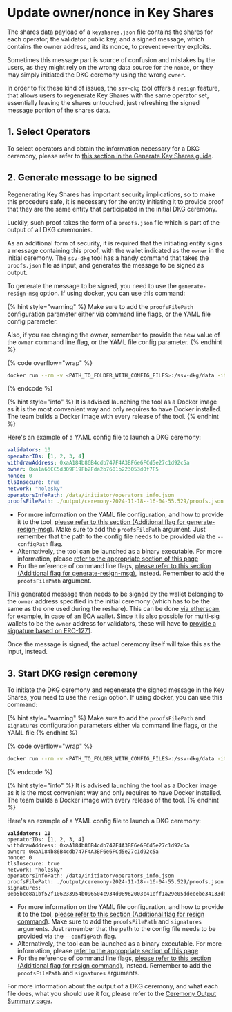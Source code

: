# Update owner/nonce in Key Shares

The shares data payload of a `keyshares.json` file contains the shares for each operator, the validator public key, and a signed message, which contains the owner address, and its nonce, to prevent re-entry exploits.

Sometimes this message part is source of confusion and mistakes by the users, as they might rely on the wrong data source for the `nonce`, or they may simply initiated the DKG ceremony using the wrong `owner`.

In order to fix these kind of issues, the `ssv-dkg` tool offers a `resign` feature, that allows users to regenerate Key Shares with the same operator set, essentially leaving the shares untouched, just refreshing the signed message portion of the shares data.

## 1. Select Operators

To select operators and obtain the information necessary for a DKG ceremony, please refer to [this section in the Generate Key Shares guide](generate-key-shares.md#id-1.-select-operators).

## 2. Generate message to be signed

Regenerating Key Shares has important security implications, so to make this procedure safe, it is necessary for the entity initiating it to provide proof that they are the same entity that participated in the initial DKG ceremony.

Luckily, such proof takes the form of a `proofs.json` file which is part of the output of all DKG ceremonies.

As an additional form of security, it is required that the initiating entity signs a message containing this proof, with the wallet indicated as the `owner` in the initial ceremony. The `ssv-dkg` tool has a handy command that takes the `proofs.json` file as input, and generates the message to be signed as output.

To generate the message to be signed, you need to use the `generate-resign-msg` option.  If using docker, you can use this command:

{% hint style="warning" %}
Make sure to add the `proofsFilePath` configuration parameter either via command line flags, or the YAML file config parameter.

Also, if you are changing the owner, remember to provide the new value of the `owner` command line flag, or the YAML file config parameter.
{% endhint %}

{% code overflow="wrap" %}
```bash
docker run --rm -v <PATH_TO_FOLDER_WITH_CONFIG_FILES>:/ssv-dkg/data -it "ssvlabs/ssv-dkg:latest" generate-resign-msg --configPath ./data/config/config.yaml
```
{% endcode %}

{% hint style="info" %}
It is advised launching the tool as a Docker image as it is the most convenient way and only requires to have Docker installed. The team builds a Docker image with every release of the tool.
{% endhint %}

Here's an example of a YAML config file to launch a DKG ceremony:

```yaml
validators: 10
operatorIDs: [1, 2, 3, 4]
withdrawAddress: 0xaA184b86B4cdb747F4A3BF6e6FCd5e27c1d92c5a
owner: 0xa1a66CC5d309F19Fb2Fda2b7601b223053d0f7F5
nonce: 0
tlsInsecure: true 
network: "holesky"
operatorsInfoPath: /data/initiator/operators_info.json
proofsFilePath: ./output/ceremony-2024-11-18--16-04-55.529/proofs.json
```

* For more information on the YAML file configuration, and how to provide it to the tool, [please refer to this section (Additional flag for generate-resign-msg)](dkg-tool-commands-and-configuration.md#additional-flags-for-generate-resign-msg-option). Make sure to add the `proofsFilePath` argument. Just remember that the path to the config file needs to be provided via the `--configPath` flag.
* Alternatively, the tool can be launched as a binary executable. For more information, please [refer to the appropriate section of this page](dkg-tool-commands-and-configuration.md#executable-binary)
* For the reference of command line flags, [please refer to this section (Additional flag for generate-resign-msg)](dkg-tool-commands-and-configuration.md#additional-flag-for-generate-resign-msg-option), instead. Remember to add the `proofsFilePath` argument.

This generated message then needs to be signed by the wallet belonging to the `owner` address specified in the initial ceremony (which has to be the same as the one used during the reshare). This can be done [via etherscan](https://etherscan.io/verifiedSignatures), for example, in case of an EOA wallet. Since it is also possible for multi-sig wallets to be the `owner` address for validators, these will have to [provide a signature based on ERC-1271](https://eips.ethereum.org/EIPS/eip-1271).

Once the message is signed, the actual ceremony itself will take this as the input, instead.

## 3. Start DKG resign ceremony

To initiate the DKG ceremony and regenerate the signed message in the Key Shares, you need to use the `resign` option.  If using docker, you can use this command:

{% hint style="warning" %}
Make sure to add the `proofsFilePath` and `signatures` configuration parameters either via command line flags, or the YAML file
{% endhint %}

{% code overflow="wrap" %}
```bash
docker run --rm -v <PATH_TO_FOLDER_WITH_CONFIG_FILES>:/ssv-dkg/data -it "ssvlabs/ssv-dkg:latest" resign --configPath ./data/config/config.yaml
```
{% endcode %}

{% hint style="info" %}
It is advised launching the tool as a Docker image as it is the most convenient way and only requires to have Docker installed. The team builds a Docker image with every release of the tool.
{% endhint %}

Here's an example of a YAML config file to launch a DKG ceremony:

<pre class="language-yaml"><code class="lang-yaml"><strong>validators: 10
</strong>operatorIDs: [1, 2, 3, 4]
withdrawAddress: 0xaA184b86B4cdb747F4A3BF6e6FCd5e27c1d92c5a
owner: 0xaA184b86B4cdb747F4A3BF6e6FCd5e27c1d92c5a
nonce: 0
tlsInsecure: true 
network: "holesky"
operatorsInfoPath: /data/initiator/operators_info.json
proofsFilePath: ./output/ceremony-2024-11-18--16-04-55.529/proofs.json
signatures: 0eb5bce8a1bf52f106233954b096504c934d08962003c41eff1a29e05ddeeebe34133dd66c7fa9512ae74d3124a9f60ee270f312c08c60512a5009ac9bca78911b
</code></pre>

* For more information on the YAML file configuration, and how to provide it to the tool, [please refer to this section (Additional flag for resign command)](dkg-tool-commands-and-configuration.md#additional-flags-for-resign-option). Make sure to add the `proofsFilePath` and `signatures` arguments. Just remember that the path to the config file needs to be provided via the `--configPath` flag.
* Alternatively, the tool can be launched as a binary executable. For more information, please [refer to the appropriate section of this page](dkg-tool-commands-and-configuration.md#executable-binary)
* For the reference of command line flags, [please refer to this section (Additional flag for resign command)](dkg-tool-commands-and-configuration.md#additional-flags-for-resign-commands), instead. Remember to add the `proofsFilePath` and `signatures` arguments.

For more information about the output of a DKG ceremony, and what each file does, what you should use it for, please refer to the [Ceremony Output Summary page](ceremony-output-summary.md).
